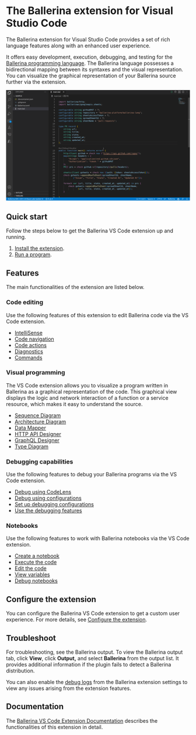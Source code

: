 # The Ballerina extension for Visual Studio Code

The Ballerina extension for Visual Studio Code provides a set of rich language features along with an enhanced user experience. 

It offers easy development, execution, debugging, and testing for the [Ballerina programming language](https://ballerina.io/). The Ballerina language possesses a bidirectional mapping between its syntaxes and the visual representation. You can visualize the graphical representation of your Ballerina source further via the extension.

![Graphical Visualization](resources/images/low-code-view.gif)

## Quick start

Follow the steps below to get the Ballerina VS Code extension up and running.

1. [Install the extension](https://wso2.com/ballerina/vscode/docs/get-started/install-the-extension/).
2. [Run a program](https://wso2.com/ballerina/vscode/docs/get-started/run-a-program/).

## Features

The main functionalities of the extension are listed below.

### Code editing

Use the following features of this extension to edit Ballerina code via the VS Code extension.

- [IntelliSense](https://wso2.com/ballerina/vscode/docs/edit-the-code/intellisense/)
- [Code navigation](https://wso2.com/ballerina/vscode/docs/edit-the-code/code-navigation/)
- [Code actions](https://wso2.com/ballerina/vscode/docs/edit-the-code/code-actions/)
- [Diagnostics](https://wso2.com/ballerina/vscode/docs/edit-the-code/diagnostics/)
- [Commands](https://wso2.com/ballerina/vscode/docs/edit-the-code/commands/)

### Visual programming

The VS Code extension allows you to visualize a program written in Ballerina as a graphical representation of the code. This graphical view displays the logic and network interaction of a function or a service resource, which makes it easy to understand the source. 

- [Sequence Diagram](https://wso2.com/ballerina/vscode/docs/visual-programming/sequence-diagram-view/)
- [Architecture Diagram](https://wso2.com/ballerina/vscode/docs/visual-programming/architecture-view/architecture-diagram/)
- [Data Mapper](https://wso2.com/ballerina/vscode/docs/visual-programming/data-mapper/)
- [HTTP API Designer](https://wso2.com/ballerina/vscode/docs/visual-programming/http-api-designer/)
- [GraphQL Designer](https://wso2.com/ballerina/vscode/docs/visual-programming/graphql-designer/)
- [Type Diagram](https://wso2.com/ballerina/vscode/docs/visual-programming/architecture-view/type-diagram/)

### Debugging capabilities

Use the following features to debug your Ballerina programs via the VS Code extension.

- [Debug using CodeLens](https://wso2.com/ballerina/vscode/docs/debug-the-code/#debug-using-codelens)
- [Debug using configurations](https://wso2.com/ballerina/vscode/docs/debug-the-code/#debug-using-configurations)
- [Set up debugging configurations](https://wso2.com/ballerina/vscode/docs/debug-the-code/#set-up-debugging-configurations)
- [Use the debugging features](https://wso2.com/ballerina/vscode/docs/debug-the-code/#use-the-debugging-features)

### Notebooks

Use the following features to work with Ballerina notebooks via the VS Code extension.

- [Create a notebook](https://wso2.com/ballerina/vscode/docs/notebooks/#create-a-notebook)
- [Execute the code](https://wso2.com/ballerina/vscode/docs/notebooks/#execute-the-code)
- [Edit the code](https://wso2.com/ballerina/vscode/docs/notebooks/#edit-the-code)
- [View variables](https://wso2.com/ballerina/vscode/docs/notebooks/#view-variables)
- [Debug notebooks](https://wso2.com/ballerina/vscode/docs/notebooks/#debug-notebooks)

## Configure the extension

You can configure the Ballerina VS Code extension to get a custom user experience. For more details, see [Configure the extension](https://wso2.com/ballerina/vscode/docs/configure-the-extension/).

## Troubleshoot

For troubleshooting, see the Ballerina output. To view the Ballerina output tab, click **View**, click **Output,** and select **Ballerina** from the output list. It provides additional information if the plugin fails to detect a Ballerina distribution.  

You can also enable the [debug logs](https://wso2.com/ballerina/vscode/docs/configure-the-extension/#advanced-configurations) from the Ballerina extension settings to view any issues arising from the extension features.

## Documentation

The [Ballerina VS Code Extension Documentation](https://wso2.com/ballerina/vscode/docs/) describes the functionalities of this extension in detail.
